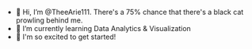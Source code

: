 - 👋 Hi, I’m @TheeArie111. There's a 75% chance that there's a black cat prowling behind me.
- 🌱 I’m currently learning Data Analytics & Visualization
- 💞️ I'm so excited to get started!


<!---
TheeArie111/TheeArie111 is a ✨ special ✨ repository because its `README.md` (this file) appears on your GitHub profile.
You can click the Preview link to take a look at your changes.
--->
